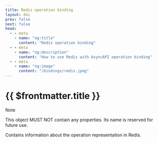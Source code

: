 ```yaml
---
title: Redis operation binding
layout: doc
prev: false
next: false
head:
  - - meta
    - name: "og:title"
      content: "Redis operation binding"
  - - meta
    - name: "og:description"
      content: "How to use Redis with AsyncAPI operation binding"
  - - meta
    - name: "og:image"
      content: "/bindings/redis.jpeg"
---
```


# {{ $frontmatter.title }}

> [!NOTE]
> This object MUST NOT contain any properties. Its name is reserved for future use.

Contains information about the operation representation in Redis.